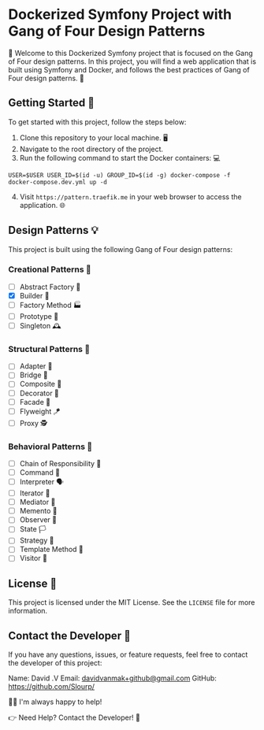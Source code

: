 # Dockerized Symfony Project with Gang of Four Design Patterns

👋 Welcome to this Dockerized Symfony project that is focused on the Gang of Four design patterns. In this project, you will find a web application that is built using Symfony and Docker, and follows the best practices of Gang of Four design patterns. 🚀

## Getting Started 🏁

To get started with this project, follow the steps below:

1. Clone this repository to your local machine. 🖥️
2. Navigate to the root directory of the project.
3. Run the following command to start the Docker containers: 💻

```
USER=$USER USER_ID=$(id -u) GROUP_ID=$(id -g) docker-compose -f docker-compose.dev.yml up -d
```

4. Visit `https://pattern.traefik.me` in your web browser to access the application. 🌐

## Design Patterns 💡

This project is built using the following Gang of Four design patterns:

### Creational Patterns 🧱

- [ ] Abstract Factory 🧰
- [X] Builder 🔨
- [ ] Factory Method 🏭
- [ ] Prototype 🐑
- [ ] Singleton 🕰️

### Structural Patterns 🚪

- [ ] Adapter 🌉
- [ ] Bridge 🌁
- [ ] Composite 🌴
- [ ] Decorator 🎨
- [ ] Facade 🏢
- [ ] Flyweight 🪁
- [ ] Proxy 🕵️

### Behavioral Patterns 🐾

- [ ] Chain of Responsibility 🔗
- [ ] Command 📜
- [ ] Interpreter 🗣️
- [ ] Iterator 🔄
- [ ] Mediator 🤝
- [ ] Memento 💾
- [ ] Observer 👀
- [ ] State 🏳️
- [ ] Strategy 🎯
- [ ] Template Method 📝
- [ ] Visitor 👥

## License 📝

This project is licensed under the MIT License. See the `LICENSE` file for more information.

## Contact the Developer 📧

If you have any questions, issues, or feature requests, feel free to contact the developer of this project:

Name: David .V
Email: davidvanmak+github@gmail.com
GitHub: https://github.com/Slourp/

💁‍♂️ I'm always happy to help! 

👉 Need Help? Contact the Developer! 👋